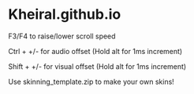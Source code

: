 # Kheiral.github.io

F3/F4 to raise/lower scroll speed

Ctrl + +/- for audio offset (Hold alt for 1ms increment)

Shift + +/- for visual offset (Hold alt for 1ms increment)

Use skinning_template.zip to make your own skins!
